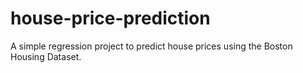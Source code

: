 # house-price-prediction
A simple regression project to predict house prices using the Boston Housing Dataset.
